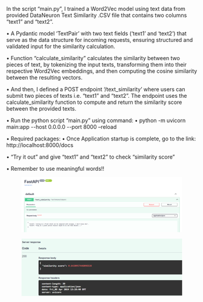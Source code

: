 In the script “main.py”, I trained a Word2Vec model using text data from provided DataNeuron Text
Similarity .CSV file that contains two columns “text1” and “text2”.


• A Pydantic model ‘TextPair’ with two text fields (‘text1’ and ‘text2’) that serve as the data structure for
incoming requests, ensuring structured and validated input for the similarity calculation.


• Function “calculate_similarity” calculates the similarity between two pieces of text, by tokenizing
the input texts, transforming them into their respective Word2Vec embeddings, and then computing
the cosine similarity between the resulting vectors.


• And then, I defined a POST endpoint ‘/text_similarity’ where users can submit two pieces of texts i.e.
“text1” and “text2”. The endpoint uses the calculate_similarity function to compute and return the
similarity score between the provided texts.


• Run the python script “main.py” using command:
• python -m uvicorn main:app --host 0.0.0.0 --port 8000 –reload


• Required packages:
• Once Application startup is complete, go to the link:
http://localhost:8000/docs


• “Try it out” and give “text1” and “text2” to check “similarity score”

• Remember to use meaningful words!!

<figure class="half">
    <img src="request.png">
</figure>

<figure class="half">
    <img src="response.png">
</figure>
